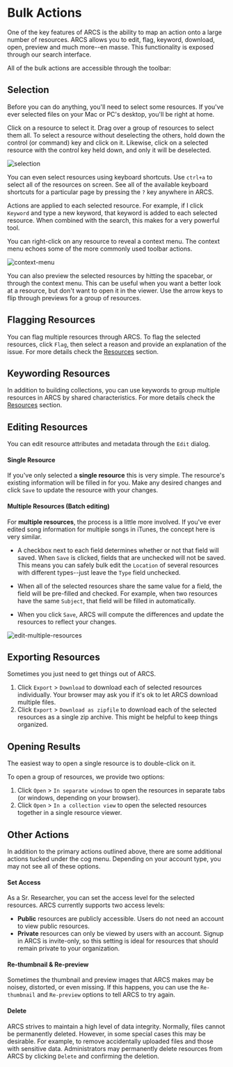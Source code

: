 Bulk Actions
============

One of the key features of ARCS is the ability to map an action onto a large
number of resources. ARCS allows you to edit, flag, keyword, download, open,
preview and much more--en masse. This functionality is exposed through our
search interface.

All of the bulk actions are accessible through the toolbar:

Selection
---------
Before you can do anything, you'll need to select some resources. If you've
ever selected files on your Mac or PC's desktop, you'll be right at home.

Click on a resource to select it. Drag over a group of resources to select them
all. To select a resource without deselecting the others, hold down the control
(or command) key and click on it. Likewise, click on a selected resource with
the control key held down, and only it will be deselected.

![selection](../img/docs/selection.png)

You can even select resources using keyboard shortcuts. Use `ctrl+a` to select
all of the resources on screen. See all of the available keyboard shortcuts for
a particular page by pressing the `?` key anywhere in ARCS.

Actions are applied to each selected resource. For example, if I click
`Keyword` and type a new keyword, that keyword is added to each selected
resource. When combined with the search, this makes for a very powerful tool.

You can right-click on any resource to reveal a context menu. The context menu
echoes some of the more commonly used toolbar actions.

![context-menu](../img/docs/context-menu.png)

You can also preview the selected resources by hitting the spacebar, or through
the context menu. This can be useful when you want a better look at a resource,
but don't want to open it in the viewer. Use the arrow keys to flip through
previews for a group of resources.

Flagging Resources
------------------

You can flag multiple resources through ARCS. To flag the selected resources, click `Flag`, then select a reason and provide 
an explanation of the issue. For more details check the [Resources](about-resources#flagging) section.


Keywording Resources
--------------------

In addition to building collections, you can use keywords to group multiple resources in ARCS by shared characteristics. For more details check the [Resources](about-resources#keywording) section.

Editing Resources
-----------------
You can edit resource attributes and metadata through the `Edit` dialog.

#### Single Resource

If you've only selected a **single resource** this is very simple. The
resource's existing information will be filled in for you. Make any desired
changes and click `Save` to update the resource with your changes.

#### Multiple Resources (Batch editing)

For **multiple resources**, the process is a little more involved. If you've
ever edited song information for multiple songs in iTunes, the concept here is
very similar.

- A checkbox next to each field determines whether or not that field will
  saved. When `Save` is clicked, fields that are unchecked will not be saved.
  This means you can safely bulk edit the `Location` of several resources with
  different types--just leave the `Type` field unchecked.

- When all of the selected resources share the same value for a field, the
  field will be pre-filled and checked. For example, when two resources have
  the same `Subject`, that field will be filled in automatically. 

- When you click `Save`, ARCS will compute the differences and update the 
  resources to reflect your changes.

![edit-multiple-resources](../img/docs/edit-multiple-resources.png)

Exporting Resources
-------------------
Sometimes you just need to get things out of ARCS. 

1. Click `Export` > `Download` to download each of selected resources
   individually. Your browser may ask you if it's ok to let ARCS download
   multiple files.
2. Click `Export` > `Download as zipfile` to download each of the
   selected resources as a single zip archive. This might be helpful to keep
   things organized.

Opening Results
---------------
The easiest way to open a single resource is to double-click on it. 

To open a group of resources, we provide two options:

1. Click `Open` > `In separate windows` to open the resources in separate 
   tabs (or windows, depending on your browser).
2. Click `Open` > `In a collection view` to open the selected resources 
   together in a single resource viewer.

Other Actions
-------------
In addition to the primary actions outlined above, there are some additional
actions tucked under the cog menu. Depending on your account type, you may not
see all of these options.

#### Set Access
As a Sr. Researcher, you can set the access level for the selected resources.
ARCS currently supports two access levels:

- **Public** resources are publicly accessible. Users do not need an account to
  view public resources.
- **Private** resources can only be viewed by users with an account. Signup in
  ARCS is invite-only, so this setting is ideal for resources that should
  remain private to your organization.

#### Re-thumbnail & Re-preview
Sometimes the thumbnail and preview images that ARCS makes may be noisey, 
distorted, or even missing. If this happens, you can use the `Re-thumbnail`
and `Re-preview` options to tell ARCS to try again.

#### Delete
ARCS strives to maintain a high level of data integrity. Normally, files cannot
be permanently deleted. However, in some special cases this may be desirable.
For example, to remove accidentally uploaded files and those with sensitive
data. Administrators may permanently delete resources from ARCS by clicking
`Delete` and confirming the deletion.
